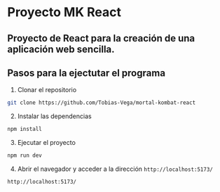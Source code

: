 # Proyecto MK React

## Proyecto de React para la creación de una aplicación web sencilla.

## Pasos para la ejectutar el programa
1. Clonar el repositorio
```bash
git clone https://github.com/Tobias-Vega/mortal-kombat-react
```

2. Instalar las dependencias
```bash
npm install
```

3. Ejecutar el proyecto
```bash
npm run dev
```
4. Abrir el navegador y acceder a la dirección `http://localhost:5173/`
```bash
http://localhost:5173/
```